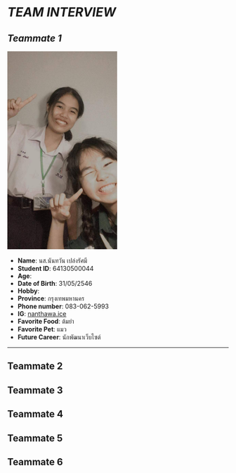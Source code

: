 # *TEAM INTERVIEW*
## *Teammate 1*  
<img src="image/ice.jpg" height=450  width=250>

* **Name**:  นส.นันทวัน เปล่งรัศมี
* **Student ID**: 64130500044
* **Age**:
* **Date of Birth**: 31/05/2546
* **Hobby**:
* **Province**: กรุงเทพมหานคร
* **Phone number**: 083-062-5993
* **IG**: [nanthawa.ice](https://instagram.com/nanthawan.ice?utm_medium=copy_link) 
*  **Favorite Food**: ต้มยำ
*  **Favorite Pet**: แมว
*  **Future Career**: นักพัฒนาเว็บไซต์
---
Teammate 2
---
Teammate 3
---
Teammate 4
---
Teammate 5
---
Teammate 6
---
